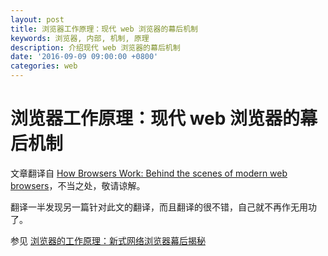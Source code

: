 ```yaml
---
layout: post
title: 浏览器工作原理：现代 web 浏览器的幕后机制
keywords: 浏览器, 内部, 机制, 原理
description: 介绍现代 web 浏览器的幕后机制
date: '2016-09-09 09:00:00 +0800'
categories: web
---
```


# 浏览器工作原理：现代 web 浏览器的幕后机制

文章翻译自 [How Browsers Work: Behind the scenes of modern web browsers](http://www.html5rocks.com/en/tutorials/internals/howbrowserswork/)，不当之处，敬请谅解。

翻译一半发现另一篇针对此文的翻译，而且翻译的很不错，自己就不再作无用功了。

参见 [浏览器的工作原理：新式网络浏览器幕后揭秘](https://www.html5rocks.com/zh/tutorials/internals/howbrowserswork/)
